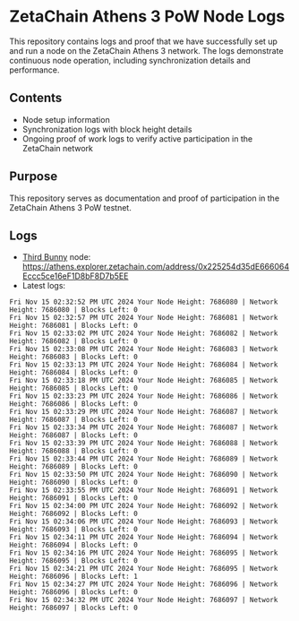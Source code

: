 # ZetaChain Athens 3 PoW Node Logs
This repository contains logs and proof that we have successfully set up and run a node on the ZetaChain Athens 3 network. The logs demonstrate continuous node operation, including synchronization details and performance.

## Contents
- Node setup information
- Synchronization logs with block height details
- Ongoing proof of work logs to verify active participation in the ZetaChain network

## Purpose
This repository serves as documentation and proof of participation in the ZetaChain Athens 3 PoW testnet.

## Logs

- [Third Bunny](https://thirdbunny.xyz/) node: https://athens.explorer.zetachain.com/address/0x225254d35dE666064Eccc5ce16eF1D8bF8D7b5EE
- Latest logs:
```
Fri Nov 15 02:32:52 PM UTC 2024 Your Node Height: 7686080 | Network Height: 7686080 | Blocks Left: 0
Fri Nov 15 02:32:57 PM UTC 2024 Your Node Height: 7686081 | Network Height: 7686081 | Blocks Left: 0
Fri Nov 15 02:33:02 PM UTC 2024 Your Node Height: 7686082 | Network Height: 7686082 | Blocks Left: 0
Fri Nov 15 02:33:08 PM UTC 2024 Your Node Height: 7686083 | Network Height: 7686083 | Blocks Left: 0
Fri Nov 15 02:33:13 PM UTC 2024 Your Node Height: 7686084 | Network Height: 7686084 | Blocks Left: 0
Fri Nov 15 02:33:18 PM UTC 2024 Your Node Height: 7686085 | Network Height: 7686085 | Blocks Left: 0
Fri Nov 15 02:33:23 PM UTC 2024 Your Node Height: 7686086 | Network Height: 7686086 | Blocks Left: 0
Fri Nov 15 02:33:29 PM UTC 2024 Your Node Height: 7686087 | Network Height: 7686087 | Blocks Left: 0
Fri Nov 15 02:33:34 PM UTC 2024 Your Node Height: 7686087 | Network Height: 7686087 | Blocks Left: 0
Fri Nov 15 02:33:39 PM UTC 2024 Your Node Height: 7686088 | Network Height: 7686088 | Blocks Left: 0
Fri Nov 15 02:33:44 PM UTC 2024 Your Node Height: 7686089 | Network Height: 7686089 | Blocks Left: 0
Fri Nov 15 02:33:50 PM UTC 2024 Your Node Height: 7686090 | Network Height: 7686090 | Blocks Left: 0
Fri Nov 15 02:33:55 PM UTC 2024 Your Node Height: 7686091 | Network Height: 7686091 | Blocks Left: 0
Fri Nov 15 02:34:00 PM UTC 2024 Your Node Height: 7686092 | Network Height: 7686092 | Blocks Left: 0
Fri Nov 15 02:34:06 PM UTC 2024 Your Node Height: 7686093 | Network Height: 7686093 | Blocks Left: 0
Fri Nov 15 02:34:11 PM UTC 2024 Your Node Height: 7686094 | Network Height: 7686094 | Blocks Left: 0
Fri Nov 15 02:34:16 PM UTC 2024 Your Node Height: 7686095 | Network Height: 7686095 | Blocks Left: 0
Fri Nov 15 02:34:21 PM UTC 2024 Your Node Height: 7686095 | Network Height: 7686096 | Blocks Left: 1
Fri Nov 15 02:34:27 PM UTC 2024 Your Node Height: 7686096 | Network Height: 7686096 | Blocks Left: 0
Fri Nov 15 02:34:32 PM UTC 2024 Your Node Height: 7686097 | Network Height: 7686097 | Blocks Left: 0
```
